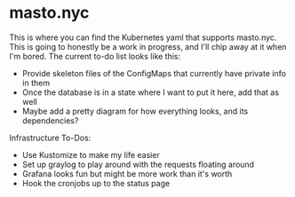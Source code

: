 # masto.nyc

This is where you can find the Kubernetes yaml that supports masto.nyc. This is going to honestly be a work in progress, and I'll chip away at it when I'm bored. The current to-do list looks like this:

- Provide skeleton files of the ConfigMaps that currently have private info in them
- Once the database is in a state where I want to put it here, add that as well
- Maybe add a pretty diagram for how everything looks, and its dependencies?

Infrastructure To-Dos:
- Use Kustomize to make my life easier
- Set up graylog to play around with the requests floating around
- Grafana looks fun but might be more work than it's worth
- Hook the cronjobs up to the status page